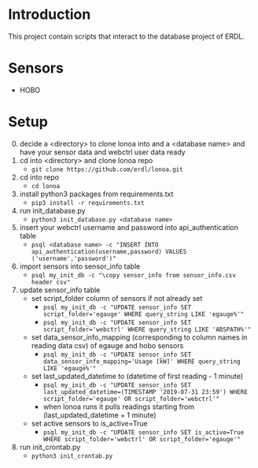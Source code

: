 # Introduction

This project contain scripts that interact to the database project of ERDL. 

# Sensors 

 * HOBO 
 
# Setup
0. decide a \<directory\> to clone lonoa into and a \<database name\> and have your sensor data and webctrl user data ready
1. cd into \<directory\> and clone lonoa repo
   - ```git clone https://github.com/erdl/lonoa.git```
2. cd into repo
   - ```cd lonoa```
3. install python3 packages from requirements.txt
   - ```pip3 install -r requirements.txt```
4. run init_database.py
   - ```python3 init_database.py <database name>```
5. insert your webctrl username and password into api_authentication table
   - ```psql <database name> -c "INSERT INTO api_authentication(username,password) VALUES ('username','password')"```
6. import sensors into sensor_info table
   - ```psql my_init_db -c "\copy sensor_info from sensor_info.csv header csv"```
7. update sensor_info table
   - set script_folder column of sensors if not already set
      - ```psql my_init_db -c "UPDATE sensor_info SET script_folder='egauge' WHERE query_string LIKE 'egauge%'"```
      - ```psql my_init_db -c "UPDATE sensor_info SET script_folder='webctrl' WHERE query_string LIKE 'ABSPATH%'"```
   - set data_sensor_info_mapping (corresponding to column names in reading data csv) of egauge and hobo sensors
      - ```psql my_init_db -c "UPDATE sensor_info SET data_sensor_info_mapping='Usage [kW]' WHERE query_string LIKE 'egauge%'"```
   - set last_updated_datetime to (datetime of first reading - 1 minute)
      - ```psql my_init_db -c "UPDATE sensor_info SET last_updated_datetime=(TIMESTAMP '2019-07-31 23:59') WHERE script_folder='egauge' OR script_folder='webctrl'"```
      - when lonoa runs it pulls readings starting from (last_updated_datetime + 1 minute)
   - set active sensors to is_active=True
      - ```psql my_init_db -c "UPDATE sensor_info SET is_active=True WHERE script_folder='webctrl' OR script_folder='egauge'"```
7. run init_crontab.py
   - ```python3 init_crontab.py```
   